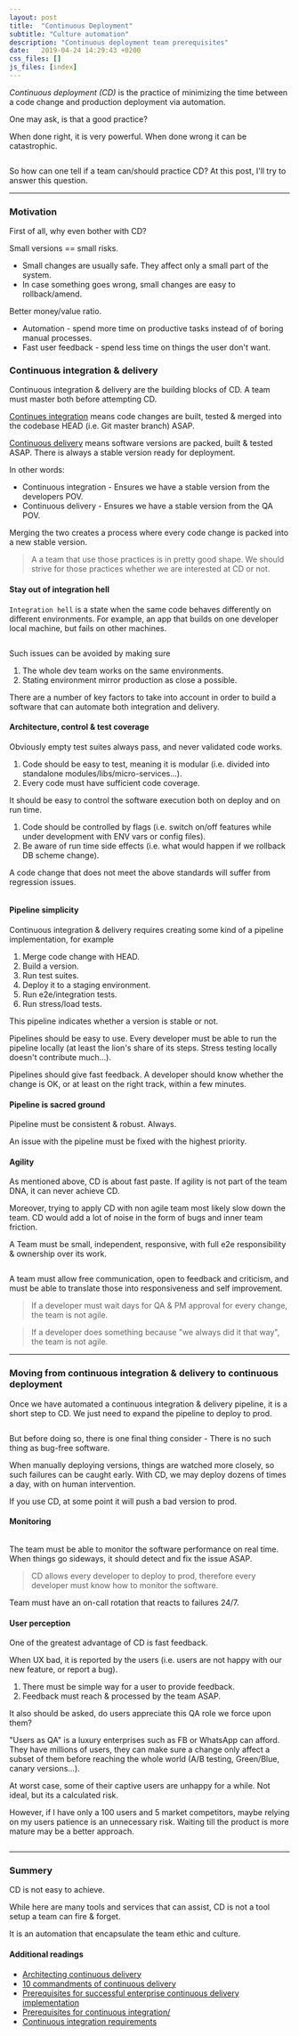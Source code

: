 ```yaml
---
layout: post
title:  "Continuous Deployment"
subtitle: "Culture automation"
description: "Continuous deployment team prerequisites"
date:   2019-04-24 14:29:43 +0200
css_files: []
js_files: [index]
---
```


*Continuous deployment (CD)* is the practice of minimizing the time between a code change and production deployment via automation.

One may ask, is that  a good practice?

When done right, it is very powerful. When done wrong it can be catastrophic.

<p align="center" class="viz-wrapper">
  <img data-src="https://media.giphy.com/media/aQbXTcBkoXauI/giphy.gif"
       style="max-width: 50%;"/>
</p>

So how can one tell if a team can/should practice CD? At this post, I'll try to answer this question.

------------------------------------------------------------------------

### Motivation

First of all, why even bother with CD?

Small versions == small risks.

- Small changes are usually safe. They affect only a small part of the system.
- In case something goes wrong, small changes are easy to rollback/amend.

Better money/value ratio.

- Automation - spend more time on productive tasks instead of of boring manual processes.
- Fast user feedback - spend less time on things the user don't want.

### Continuous integration & delivery

Continuous integration & delivery are the building blocks of CD.
A team must master both before attempting CD.

[Continues integration](https://en.wikipedia.org/wiki/Continuous_integration) means code changes are built, tested & merged into the codebase HEAD (i.e. Git master branch) ASAP.

[Continuous delivery](https://en.wikipedia.org/wiki/Continuous_delivery) means software versions are packed, built & tested ASAP. There is always a stable version ready for deployment.

In other words:

- Continuous integration - Ensures we have a stable version from the developers POV.
- Continuous delivery - Ensures we have a stable version from the QA POV.

Merging the two creates a process where every code change is packed into a new stable version.

> A a team that use those practices is in pretty good shape. We should strive for those practices whether we are interested at CD or not.

#### Stay out of integration hell

`Integration hell` is a state when the same code behaves differently on different environments.
For example, an app that builds on one developer local machine, but fails on other machines.

<p align="center" class="viz-wrapper">
  <img data-src="https://media.giphy.com/media/UmdZRIYWK90Uo/giphy.gif"
       style="max-width: 50%;"/>
</p>

Such issues can be avoided by making sure

1. The whole dev team works on the same environments.
2. Stating environment mirror production as close a possible.

There are a number of key factors to take into account in order to build a software that can automate both integration and delivery.

#### Architecture, control & test coverage

Obviously empty test suites always pass, and never validated code works.

1. Code should be easy to test, meaning it is modular (i.e. divided into standalone modules/libs/micro-services...).
2. Every code must have sufficient code coverage.

It should be easy to control the software execution both on deploy and on run time.

1. Code should be controlled by flags (i.e. switch on/off features while under development with ENV vars or config files).
2. Be aware of run time side effects (i.e. what would happen if we rollback DB scheme change).

A code change that does not meet the above standards will suffer from regression issues.

<p align="center" class="viz-wrapper">
  <img data-src="https://media.giphy.com/media/10atLI1Qgm2WCk/giphy.gif"
       style="max-width: 50%;"/>
</p>

#### Pipeline simplicity

Continuous integration & delivery requires creating some kind of a pipeline implementation, for example

1. Merge code change with HEAD.
2. Build a version.
3. Run test suites.
4. Deploy it to a staging environment.
5. Run e2e/integration tests.
6. Run stress/load tests.

This pipeline indicates whether a version is stable or not.

Pipelines should be easy to use.
Every developer must be able to run the pipeline locally (at least the lion's share of its steps. Stress testing locally doesn't contribute much...).

Pipelines should give fast feedback.
A developer should know whether the change is OK, or at least on the right track, within a few minutes.

#### Pipeline is sacred ground

Pipeline must be consistent & robust. Always.

An issue with the pipeline must be fixed with the highest priority.

#### Agility

As mentioned above, CD is about fast paste.
If agility is not part of the team DNA, it can never achieve CD.

Moreover, trying to apply CD with non agile team most likely slow down the team.
CD would add a lot of noise in the form of bugs and inner team friction.

A Team must be small, independent, responsive, with full e2e responsibility & ownership over its work.

<p align="center" class="viz-wrapper">
  <img data-src="https://media.giphy.com/media/13i7UiKtYdZyQU/giphy.gif"
       style="max-width: 50%;"/>
</p>

A team must allow free communication, open to feedback and criticism, and must be able to translate those into responsiveness and self improvement.

> If a developer must wait days for QA & PM approval for every change, the team is not agile.

> If a developer does something because "we always did it that way", the team is not agile.

------------------------------------------------------------------------

### Moving from continuous integration & delivery to continuous deployment

Once we have automated a continuous integration & delivery pipeline, it is a short step to CD.
We just need to expand the pipeline to deploy to prod.

<p align="center" class="viz-wrapper">
  <img data-src="https://media.giphy.com/media/SLbZ0D6YoO7io/giphy.gif"
       style="max-width: 50%;"/>
</p>

But before doing so, there is one final thing consider - There is no such thing as bug-free software.

When manually deploying versions, things are watched more closely, so such failures can be caught early.
With CD, we may deploy dozens of times a day, with on human intervention.

If you use CD, at some point it will push a bad version to prod.

#### Monitoring

<p align="center" class="viz-wrapper">
  <img data-src="https://media.giphy.com/media/2cKoBysniYTYY/giphy.gif"
       style="max-width: 50%;"/>
</p>

The team must be able to monitor the software performance on real time.
When things go sideways, it should detect and fix the issue ASAP.

> CD allows every developer to deploy to prod, therefore every developer must know how to monitor the software.

Team must have an on-call rotation that reacts to failures 24/7.

#### User perception

One of the greatest advantage of CD is fast feedback.

When UX bad, it is reported by the users (i.e. users are not happy with our new feature, or report a bug).

1. There must be simple way for a user to provide feedback.
2. Feedback must reach & processed by the team ASAP.

It also should be asked, do users appreciate this QA role we force upon them?

"Users as QA" is a luxury enterprises such as FB or WhatsApp can afford.
They have millions of users, they can make sure a change only affect a subset of them before reaching the whole world (A/B testing, Green/Blue, canary versions...).

At worst case, some of their captive users are unhappy for a while. Not ideal, but its a calculated risk.

However, if I have only a 100 users and 5 market competitors, maybe relying on my users patience is an unnecessary risk.
Waiting till the product is more mature may be a better approach.

<p align="center" class="viz-wrapper">
  <img data-src="https://media.giphy.com/media/2xEzi32w6cLCgmAa6p/giphy.gif"
       style="max-width: 50%;"/>
</p>

------------------------------------------------------------------------

### Summery

CD is not easy to achieve.

While here are many tools and services that can assist, CD is not a tool setup a team can fire & forget.

It is an automation that encapsulate the team ethic and culture.

#### Additional readings

- [Architecting continuous delivery](https://www.thoughtworks.com/insights/blog/architecting-continuous-delivery)
- [10 commandments of continuous delivery](https://techbeacon.com/devops/10-commandments-continuous-delivery)
- [Prerequisites for successful enterprise continuous delivery implementation](https://www.cloudbees.com/blog/prerequisites-successful-enterprise-continuous-delivery-implementation)
- [Prerequisites for continuous integration/](http://renderedtext.com/blog/2012/11/12/prerequisites-for-continuous-integration/)
- [Continuous integration requirements](https://www.tutorialspoint.com/continuous_integration/continuous_integration_requirements.htm)